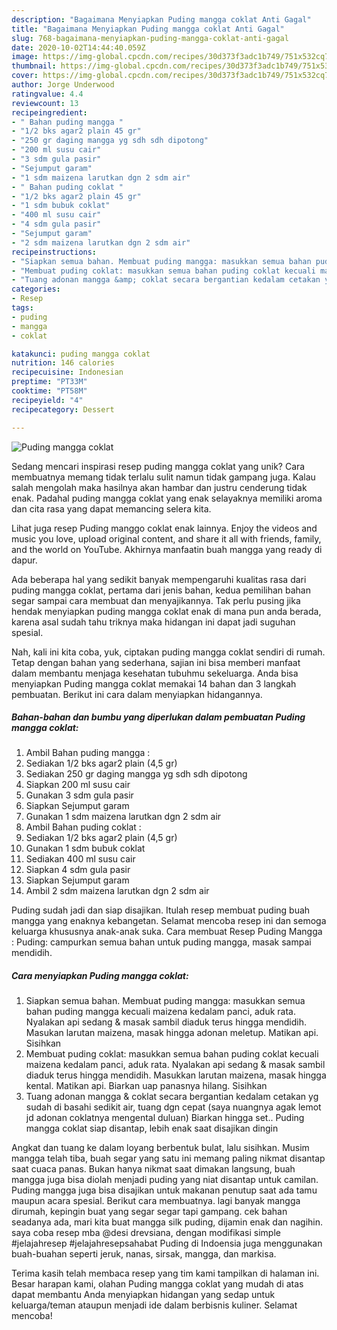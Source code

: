 ```yaml
---
description: "Bagaimana Menyiapkan Puding mangga coklat Anti Gagal"
title: "Bagaimana Menyiapkan Puding mangga coklat Anti Gagal"
slug: 768-bagaimana-menyiapkan-puding-mangga-coklat-anti-gagal
date: 2020-10-02T14:44:40.059Z
image: https://img-global.cpcdn.com/recipes/30d373f3adc1b749/751x532cq70/puding-mangga-coklat-foto-resep-utama.jpg
thumbnail: https://img-global.cpcdn.com/recipes/30d373f3adc1b749/751x532cq70/puding-mangga-coklat-foto-resep-utama.jpg
cover: https://img-global.cpcdn.com/recipes/30d373f3adc1b749/751x532cq70/puding-mangga-coklat-foto-resep-utama.jpg
author: Jorge Underwood
ratingvalue: 4.4
reviewcount: 13
recipeingredient:
- " Bahan puding mangga "
- "1/2 bks agar2 plain 45 gr"
- "250 gr daging mangga yg sdh sdh dipotong"
- "200 ml susu cair"
- "3 sdm gula pasir"
- "Sejumput garam"
- "1 sdm maizena larutkan dgn 2 sdm air"
- " Bahan puding coklat "
- "1/2 bks agar2 plain 45 gr"
- "1 sdm bubuk coklat"
- "400 ml susu cair"
- "4 sdm gula pasir"
- "Sejumput garam"
- "2 sdm maizena larutkan dgn 2 sdm air"
recipeinstructions:
- "Siapkan semua bahan. Membuat puding mangga: masukkan semua bahan puding mangga kecuali maizena kedalam panci, aduk rata. Nyalakan api sedang &amp; masak sambil diaduk terus hingga mendidih. Masukan larutan maizena, masak hingga adonan meletup. Matikan api. Sisihkan"
- "Membuat puding coklat: masukkan semua bahan puding coklat kecuali maizena kedalam panci, aduk rata. Nyalakan api sedang &amp; masak sambil diaduk terus hingga mendidih. Masukkan larutan maizena, masak hingga kental. Matikan api. Biarkan uap panasnya hilang. Sisihkan"
- "Tuang adonan mangga &amp; coklat secara bergantian kedalam cetakan yg sudah di basahi sedikit air, tuang dgn cepat (saya nuangnya agak lemot jd adonan coklatnya mengental duluan) Biarkan hingga set.. Puding mangga coklat siap disantap, lebih enak saat disajikan dingin"
categories:
- Resep
tags:
- puding
- mangga
- coklat

katakunci: puding mangga coklat 
nutrition: 146 calories
recipecuisine: Indonesian
preptime: "PT33M"
cooktime: "PT58M"
recipeyield: "4"
recipecategory: Dessert

---
```



![Puding mangga coklat](https://img-global.cpcdn.com/recipes/30d373f3adc1b749/751x532cq70/puding-mangga-coklat-foto-resep-utama.jpg)

Sedang mencari inspirasi resep puding mangga coklat yang unik? Cara membuatnya memang tidak terlalu sulit namun tidak gampang juga. Kalau salah mengolah maka hasilnya akan hambar dan justru cenderung tidak enak. Padahal puding mangga coklat yang enak selayaknya memiliki aroma dan cita rasa yang dapat memancing selera kita.

Lihat juga resep Puding manggo coklat enak lainnya. Enjoy the videos and music you love, upload original content, and share it all with friends, family, and the world on YouTube. Akhirnya manfaatin buah mangga yang ready di dapur.

Ada beberapa hal yang sedikit banyak mempengaruhi kualitas rasa dari puding mangga coklat, pertama dari jenis bahan, kedua pemilihan bahan segar sampai cara membuat dan menyajikannya. Tak perlu pusing jika hendak menyiapkan puding mangga coklat enak di mana pun anda berada, karena asal sudah tahu triknya maka hidangan ini dapat jadi suguhan spesial.


Nah, kali ini kita coba, yuk, ciptakan puding mangga coklat sendiri di rumah. Tetap dengan bahan yang sederhana, sajian ini bisa memberi manfaat dalam membantu menjaga kesehatan tubuhmu sekeluarga. Anda bisa menyiapkan Puding mangga coklat memakai 14 bahan dan 3 langkah pembuatan. Berikut ini cara dalam menyiapkan hidangannya.

<!--inarticleads1-->

##### Bahan-bahan dan bumbu yang diperlukan dalam pembuatan Puding mangga coklat:

1. Ambil  Bahan puding mangga :
1. Sediakan 1/2 bks agar2 plain (4,5 gr)
1. Sediakan 250 gr daging mangga yg sdh sdh dipotong
1. Siapkan 200 ml susu cair
1. Gunakan 3 sdm gula pasir
1. Siapkan Sejumput garam
1. Gunakan 1 sdm maizena larutkan dgn 2 sdm air
1. Ambil  Bahan puding coklat :
1. Sediakan 1/2 bks agar2 plain (4,5 gr)
1. Gunakan 1 sdm bubuk coklat
1. Sediakan 400 ml susu cair
1. Siapkan 4 sdm gula pasir
1. Siapkan Sejumput garam
1. Ambil 2 sdm maizena larutkan dgn 2 sdm air


Puding sudah jadi dan siap disajikan. Itulah resep membuat puding buah mangga yang enaknya kebangetan. Selamat mencoba resep ini dan semoga keluarga khususnya anak-anak suka. Cara membuat Resep Puding Mangga : Puding: campurkan semua bahan untuk puding mangga, masak sampai mendidih. 

<!--inarticleads2-->

##### Cara menyiapkan Puding mangga coklat:

1. Siapkan semua bahan. Membuat puding mangga: masukkan semua bahan puding mangga kecuali maizena kedalam panci, aduk rata. Nyalakan api sedang &amp; masak sambil diaduk terus hingga mendidih. Masukan larutan maizena, masak hingga adonan meletup. Matikan api. Sisihkan
1. Membuat puding coklat: masukkan semua bahan puding coklat kecuali maizena kedalam panci, aduk rata. Nyalakan api sedang &amp; masak sambil diaduk terus hingga mendidih. Masukkan larutan maizena, masak hingga kental. Matikan api. Biarkan uap panasnya hilang. Sisihkan
1. Tuang adonan mangga &amp; coklat secara bergantian kedalam cetakan yg sudah di basahi sedikit air, tuang dgn cepat (saya nuangnya agak lemot jd adonan coklatnya mengental duluan) Biarkan hingga set.. Puding mangga coklat siap disantap, lebih enak saat disajikan dingin


Angkat dan tuang ke dalam loyang berbentuk bulat, lalu sisihkan. Musim mangga telah tiba, buah segar yang satu ini memang paling nikmat disantap saat cuaca panas. Bukan hanya nikmat saat dimakan langsung, buah mangga juga bisa diolah menjadi puding yang niat disantap untuk camilan. Puding mangga juga bisa disajikan untuk makanan penutup saat ada tamu maupun acara spesial. Berikut cara membuatnya. lagi banyak mangga dirumah, kepingin buat yang segar segar tapi gampang. cek bahan seadanya ada, mari kita buat mangga silk puding, dijamin enak dan nagihin. saya coba resep mba @desi drevsiana, dengan modifikasi simple #jelajahresep #jelajahresepsahabat Puding di Indoensia juga menggunakan buah-buahan seperti jeruk, nanas, sirsak, mangga, dan markisa. 

Terima kasih telah membaca resep yang tim kami tampilkan di halaman ini. Besar harapan kami, olahan Puding mangga coklat yang mudah di atas dapat membantu Anda menyiapkan hidangan yang sedap untuk keluarga/teman ataupun menjadi ide dalam berbisnis kuliner. Selamat mencoba!
